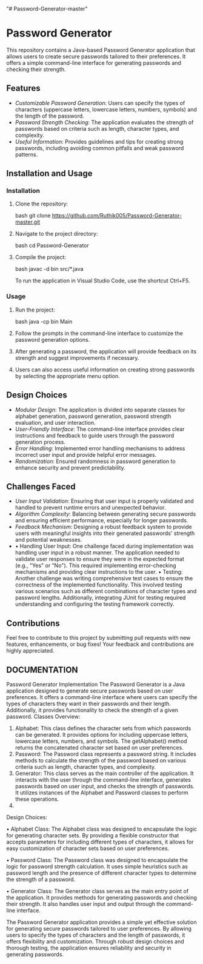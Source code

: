 "# Password-Generator-master" 

# Password Generator

This repository contains a Java-based Password Generator application that allows users to create secure passwords tailored to their preferences. It offers a simple command-line interface for generating passwords and checking their strength.

## Features

- *Customizable Password Generation*: Users can specify the types of characters (uppercase letters, lowercase letters, numbers, symbols) and the length of the password.
- *Password Strength Checking*: The application evaluates the strength of passwords based on criteria such as length, character types, and complexity.
- *Useful Information*: Provides guidelines and tips for creating strong passwords, including avoiding common pitfalls and weak password patterns.

## Installation and Usage

### Installation

1. Clone the repository:

   bash
   git clone  https://github.com/Ruthik005/Password-Generator-master.git
   

2. Navigate to the project directory:

   bash
   cd Password-Generator
   

3. Compile the project:

   bash
   javac -d bin src/*.java

   To run the application in Visual Studio Code, use the shortcut Ctrl+F5.

### Usage

1. Run the project:

   bash
   java -cp bin Main
   
2. Follow the prompts in the command-line interface to customize the password generation options.
3. After generating a password, the application will provide feedback on its strength and suggest improvements if necessary.
4. Users can also access useful information on creating strong passwords by selecting the appropriate menu option.

## Design Choices

- *Modular Design*: The application is divided into separate classes for alphabet generation, password generation, password strength evaluation, and user interaction.
- *User-Friendly Interface*: The command-line interface provides clear instructions and feedback to guide users through the password generation process.
- *Error Handling*: Implemented error handling mechanisms to address incorrect user input and provide helpful error messages.
- *Randomization*: Ensured randomness in password generation to enhance security and prevent predictability.

## Challenges Faced

- *User Input Validation*: Ensuring that user input is properly validated and handled to prevent runtime errors and unexpected behavior.
- *Algorithm Complexity*: Balancing between generating secure passwords and ensuring efficient performance, especially for longer passwords.
- *Feedback Mechanism*: Designing a robust feedback system to provide users with meaningful insights into their generated passwords' strength and potential weaknesses.
- •	Handling User Input: One challenge faced during implementation was handling user input in a robust manner. The application needed to validate user responses to ensure they were in the expected format (e.g., "Yes" or "No"). This required implementing error-checking mechanisms and providing clear instructions to the user.
•	Testing: Another challenge was writing comprehensive test cases to ensure the correctness of the implemented functionality. This involved testing various scenarios such as different combinations of character types and password lengths. Additionally, integrating JUnit for testing required understanding and configuring the testing framework correctly.

## Contributions

Feel free to contribute to this project by submitting pull requests with new features, enhancements, or bug fixes! Your feedback and contributions are highly appreciated.


## DOCUMENTATION

Password Generator Implementation
The Password Generator is a Java application designed to generate secure passwords based on user preferences. It offers a command-line interface where users can specify the types of characters they want in their passwords and their length. Additionally, it provides functionality to check the strength of a given password.
Classes Overview:
1.	Alphabet: This class defines the character sets from which passwords can be generated. It provides options for including uppercase letters, lowercase letters, numbers, and symbols. The getAlphabet() method returns the concatenated character set based on user preferences.
2.	Password: The Password class represents a password string. It includes methods to calculate the strength of the password based on various criteria such as length, character types, and complexity.
3.	Generator: This class serves as the main controller of the application. It interacts with the user through the command-line interface, generates passwords based on user input, and checks the strength of passwords. It utilizes instances of the Alphabet and Password classes to perform these operations.
4.	
Design Choices:

•	Alphabet Class: The Alphabet class was designed to encapsulate the logic for generating character sets. By providing a flexible constructor that accepts parameters for including different types of characters, it allows for easy customization of character sets based on user preferences.

•	Password Class: The Password class was designed to encapsulate the logic for password strength calculation. It uses simple heuristics such as password length and the presence of different character types to determine the strength of a password.

•	Generator Class: The Generator class serves as the main entry point of the application. It provides methods for generating passwords and checking their strength. It also handles user input and output through the command-line interface.

The Password Generator application provides a simple yet effective solution for generating secure passwords tailored to user preferences. By allowing users to specify the types of characters and the length of passwords, it offers flexibility and customization. Through robust design choices and thorough testing, the application ensures reliability and security in generating passwords.



